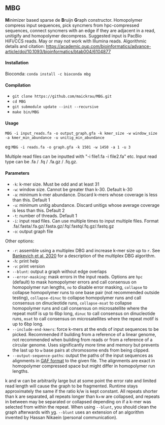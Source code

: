 ## MBG

<strong>M</strong>inimizer based sparse de <strong>B</strong>ruijn <strong>G</strong>raph constructor. Homopolymer compress input sequences, pick syncmers from hpc-compressed sequences, connect syncmers with an edge if they are adjacent in a read, unitigify and homopolymer decompress. Suggested input is PacBio HiFi/CCS reads. May or may not work with Illumina reads. Algorithmic details and citation: https://academic.oup.com/bioinformatics/advance-article/doi/10.1093/bioinformatics/btab004/6104877

#### Installation

Bioconda: `conda install -c bioconda mbg`

#### Compilation

- `git clone https://github.com/maickrau/MBG.git`
- `cd MBG`
- `git submodule update --init --recursive`
- `make bin/MBG`

#### Usage

`MBG -i input_reads.fa -o output_graph.gfa -k kmer_size -w window_size -a kmer_min_abundance -u unitig_min_abundance`

eg `MBG -i reads.fa -o graph.gfa -k 1501 -w 1450 -a 1 -u 3`

Multiple read files can be inputted with "-i file1.fa -i file2.fa" etc. Input read type can be .fa / .fq / .fa.gz / .fq.gz.

#### Parameters

- `-k`: k-mer size. Must be odd and at least 31
- `-w`: window size. Cannot be greater than k-30. Default k-30
- `-a`: minimum k-mer abundance. Discard k-mers whose coverage is less than this. Default 1
- `-u`: minimum unitig abundance. Discard unitigs whose average coverage is less than this. Default 2
- `-t`: number of threads. Default 1
- `-i`: input read files. Can use multiple times to input multiple files. Format .fa/.fasta/.fa.gz/.fasta.gz/.fq/.fastq/.fq.gz/.fastq.gz
- `-o`: output graph file

Other options:
- `-r`: assemble using a multiplex DBG and increase k-mer size up to `r`. See [Bankevich et al. 2020](https://www.biorxiv.org/content/10.1101/2020.12.10.420448v2) for a description of the multiplex DBG algorithm.
- `-h`: print help
- `-v`: print version
- `--blunt`: output a graph without edge overlaps
- `--error-masking`: mask errors in the input reads. Options are `hpc` (default) to mask homopolymer errors and call consensus on homopolymer run lengths, `no` to disable error masking, `collapse` to collapse homopolymer runs to one base pair (not recommended outside testing), `collapse-dinuc` to collapse homopolymer runs and call consensus on dinucleotide runs, `collapse-msat` to collapse homopolymer runs and call consensus on microsatellite where the repeat motif is up to 6bp long, `dinuc` to call consensus on dinucleotide runs, `msat` to call consensus on microsatellites where the repeat motif is up to 6bp long.
- `--include-end-kmers`: force k-mers at the ends of input sequences to be picked. Recommended if building from a reference of a linear genome, not recommended when building from reads or from a reference of a circular genome. Uses significantly more time and memory but prevents the last up to `w` base pairs at chromosome ends from being clipped.
- `--output-sequence-paths`: output the paths of the input sequences as alignments in [GAF format](https://github.com/lh3/gfatools/blob/master/doc/rGFA.md#the-graph-alignment-format-gaf) to the given file. The alignments are exact in homopolymer compressed space but might differ in homopolymer run lengths.

k and w can be arbitrarily large but at some point the error rate and limited read length will cause the graph to be fragmented. Runtime stays approximately the same if the ratio k/w is kept constant. All repeats shorter than k are separated, all repeats longer than k+w are collapsed, and repeats in between may be separated or collapsed depending on if a k-mer was selected from within the repeat. When using `--blunt`, you should clean the graph afterwards with [vg](https://github.com/vgteam/vg). `--blunt` uses an extension of an algorithm invented by Hassan Nikaein (personal communication).

